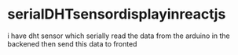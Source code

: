 # serialDHTsensordisplayinreactjs
i have dht sensor which serially read the data from the arduino in the backened then send this data to fronted
